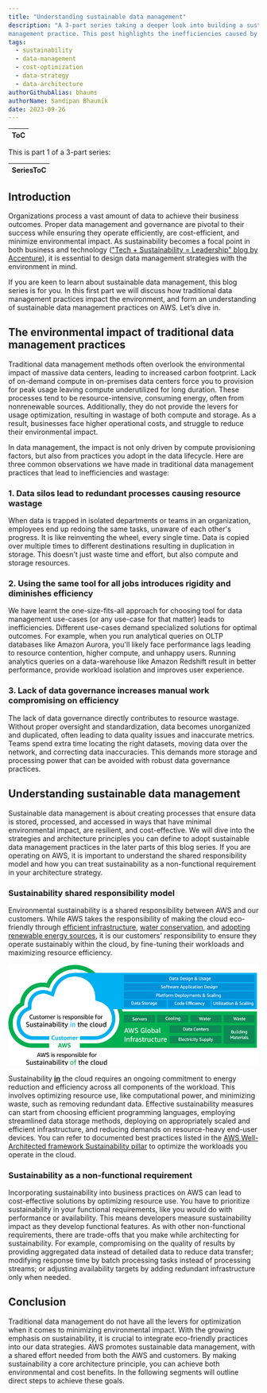 ```yaml
---
title: "Understanding sustainable data management"
description: "A 3-part series taking a deeper look into building a sustainable data
management practice. This post highlights the inefficiencies caused by traditional ways of data management leading to environmental harm and explains the mental models behind adopting the practices."
tags:
  - sustainability
  - data-management
  - cost-optimization
  - data-strategy
  - data-architecture
authorGithubAlias: bhaums
authorName: Sandipan Bhaumik
date: 2023-09-26
---
```

|ToC|
|---|

This is part 1 of a 3-part series:

| SeriesToC |
|-----------|

## Introduction

Organizations process a vast amount of data to achieve their business outcomes. Proper data management and governance are pivotal to their success while ensuring they operate efficiently, are cost-efficient, and minimize environmental impact. As sustainability becomes a focal point in both business and technology (["Tech + Sustainability = Leadership" blog by Accenture](https://www.accenture.com/us-en/blogs/technology-innovation/tech-sustainability-leadership)), it is essential to design data management strategies with the environment in mind.

If you are keen to learn about sustainable data management, this blog series is for you. In this first part we will discuss how traditional data management practices impact the environment, and form an understanding of sustainable data management practices on AWS. Let’s dive in.

## The environmental impact of traditional data management practices

Traditional data management methods often overlook the environmental impact of massive data centers, leading to increased carbon footprint. Lack of on-demand compute in on-premises data centers force you to provision for peak usage leaving compute underutilized for long duration. These processes tend to be resource-intensive, consuming energy, often from nonrenewable sources. Additionally, they do not provide the levers for usage optimization, resulting in wastage of both compute and storage. As a result, businesses face higher operational costs, and struggle to reduce their environmental impact.

In data management, the impact is not only driven by compute provisioning factors, but also from practices you adopt in the data lifecycle. Here are three common observations we have made in traditional data management practices that lead to inefficiencies and wastage:

### 1. Data silos lead to redundant processes causing resource wastage

When data is trapped in isolated departments or teams in an organization, employees end up redoing the same tasks, unaware of each other's progress. It is like reinventing the wheel, every single time. Data is copied over multiple times to different destinations resulting in duplication in storage. This doesn't just waste time and effort, but also compute and storage resources.

### 2. Using the same tool for all jobs introduces rigidity and diminishes efficiency

We have learnt the one-size-fits-all approach for choosing tool for data management use-cases (or any use-case for that matter) leads to inefficiencies. Different use-cases demand specialized solutions for optimal outcomes. For example, when you run analytical queries on OLTP databases like Amazon Aurora, you'll likely face performance lags leading to resource contention, higher compute, and unhappy users. Running analytics queries on a data-warehouse like Amazon Redshift result in better performance, provide workload isolation and improves user experience.

### 3. Lack of data governance increases manual work compromising on efficiency

The lack of data governance directly contributes to resource wastage. Without proper oversight and standardization, data becomes unorganized and duplicated, often leading to data quality issues and inaccurate metrics. Teams spend extra time locating the right datasets, moving data over the network, and correcting data inaccuracies. This demands more storage and processing power that can be avoided with robust data governance practices.

## Understanding sustainable data management

Sustainable data management is about creating processes that ensure data is stored, processed, and accessed in ways that have minimal environmental impact, are resilient, and cost-effective. We will dive into the strategies and architecture principles you can define to adopt sustainable data management practices in the later parts of this blog series. If you are operating on AWS, it is important to understand the shared responsibility model and how you can treat sustainability as a non-functional requirement in your architecture strategy.

### Sustainability shared responsibility model

Environmental sustainability is a shared responsibility between AWS and our customers. While AWS takes the responsibility of making the cloud eco-friendly through [efficient infrastructure](https://www.aboutamazon.eu/news/sustainability/reducing-carbon-by-moving-to-aws?sc_channel=el&sc_campaign=costwave&sc_content=sustainable-data-management-practice&sc_geo=mult&sc_country=mult&sc_outcome=acq), [water conservation](https://aws.amazon.com/local/hongkong/news/water-positive-commitment?sc_channel=el&sc_campaign=costwave&sc_content=sustainable-data-management-practice&sc_geo=mult&sc_country=mult&sc_outcome=acq), and [adopting renewable energy sources](https://www.aboutamazon.com/news/sustainability/amazon-sets-a-new-record-for-the-most-renewable-energy-purchased-in-a-single-year?sc_channel=el&sc_campaign=costwave&sc_content=sustainable-data-management-practice&sc_geo=mult&sc_country=mult&sc_outcome=acq), it is our customers’ responsibility to ensure they operate sustainably within the cloud, by fine-tuning their workloads and maximizing resource efficiency.

![sustainability is a shared responsibility between AWS and our customers](images/sustainability-shared-responsibility-model.png)

Sustainability <u>**in**</u> the cloud requires an ongoing commitment to energy reduction and efficiency across all components of the workload. This involves optimizing resource use, like computational power, and minimizing waste, such as removing redundant data. Effective sustainability measures can start from choosing efficient programming languages, employing streamlined data storage methods, deploying on appropriately scaled and efficient infrastructure, and reducing demands on resource-heavy end-user devices. You can refer to documented best practices listed in the [AWS Well-Architected framework Sustainability pillar](https://docs.aws.amazon.com/wellarchitected/latest/sustainability-pillar/sustainability-pillar.html?sc_channel=el&sc_campaign=costwave&sc_content=sustainable-data-management-practice&sc_geo=mult&sc_country=mult&sc_outcome=acq) to optimize the workloads you operate in the cloud.

### Sustainability as a non-functional requirement

Incorporating sustainability into business practices on AWS can lead to cost-effective solutions by optimizing resource use. You have to prioritize sustainability in your functional requirements, like you would do with performance or availability. This means developers measure sustainability impact as they develop functional features. As with other non-functional requirements, there are trade-offs that you make while architecting for sustainability. For example, compromising on the quality of results by providing aggregated data instead of detailed data to reduce data transfer; modifying response time by batch processing tasks instead of processing streams; or adjusting availability targets by adding redundant infrastructure only when needed.

## Conclusion

Traditional data management do not have all the levers for optimization when it comes to minimizing environmental impact. With the growing emphasis on sustainability, it is crucial to integrate eco-friendly practices into our data strategies. AWS promotes sustainable data management, with a shared effort needed from both the AWS and customers. By making sustainability a core architecture principle, you can achieve both environmental and cost benefits. In the following segments will outline direct steps to achieve these goals.
